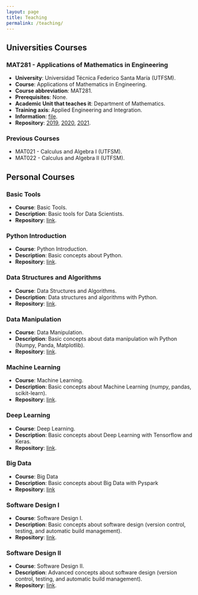 ```yaml
---
layout: page
title: Teaching
permalink: /teaching/
---
```


## **Universities Courses**  

### MAT281 - Applications of Mathematics in Engineering

- **University**: Universidad Técnica Federico Santa María (UTFSM).
- **Course**: Applications of Mathematics in Engineering.
- **Course abbreviation**: MAT281.
- **Prerequisites**: None.
- **Academic Unit that teaches it**: Department of Mathematics.
- **Training axis**: Applied Engineering and Integration.
- **Information**: [file](https://github.com/fralfaro/ds_blog/blob/master/files/teaching/mat281.pdf).
- **Repository**: [2019](https://github.com/fralfaro/MAT281_2019), [2020](https://github.com/fralfaro/MAT281_2020), [2021](https://gitlab.com/FAAM/mat281_2021).




### Previous Courses

- MAT021 - Calculus and Algebra I (UTFSM).
- MAT022 - Calculus and Algebra II (UTFSM).

## **Personal Courses**  

### Basic Tools

- **Course**: Basic Tools.
- **Description**: Basic tools for Data Scientists.
- **Repository**: [link](https://gitlab.com/FAAM/basic_tools).


### Python Introduction

- **Course**: Python Introduction.
- **Description**: Basic concepts about Python.
- **Repository**: [link]("https://gitlab.com/FAAM/python_intro).



### Data Structures and Algorithms

- **Course**: Data Structures and Algorithms.
- **Description**: Data structures and algorithms with Python.
- **Repository**: [link]("https://gitlab.com/FAAM/python_eda).


### Data Manipulation

- **Course**: Data Manipulation.
- **Description**: Basic concepts about data manipulation wih Python (Numpy, Panda, Matplotlib).
- **Repository**: [link]("https://gitlab.com/FAAM/python_data_manipulation).

### Machine Learning

- **Course**: Machine Learning. 
- **Description**: Basic concepts about Machine Learning (numpy, pandas, scikit-learn).
- **Repository**: [link]("https://gitlab.com/FAAM/python_machine_learning).

### Deep Learning

- **Course**: Deep Learning.
- **Description**: Basic concepts about Deep Learning with Tensorflow and Keras.
- **Repository**: [link]("https://gitlab.com/FAAM/python_deep_learning).

### Big Data

- **Course**: Big Data
- **Description**: Basic concepts about Big Data with Pyspark
- **Repository**: [link]("https://gitlab.com/FAAM/python_big_data)


### Software Design I

- **Course**: Software Design I.
- **Description**: Basic concepts about software design (version control, testing, and automatic build management).
- **Repository**: [link]("https://gitlab.com/FAAM/python_sdk1).


### Software Design II

- **Course**: Software Design II.
- **Description**: Advanced concepts about software design (version control, testing, and automatic build management).
- **Repository**: [link]("https://gitlab.com/FAAM/python_sdk2).

